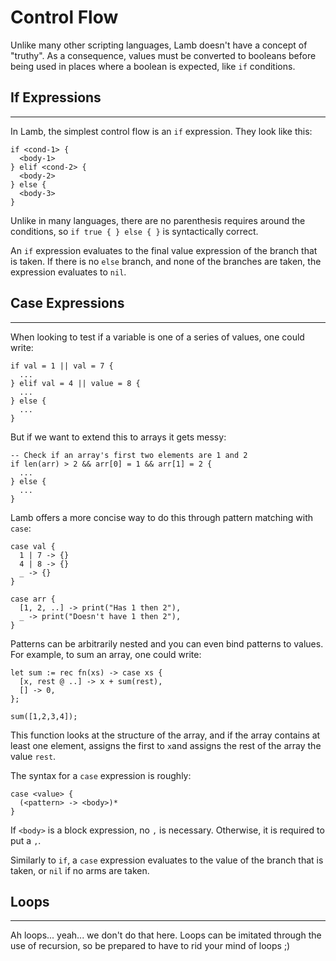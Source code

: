 # Control Flow

Unlike many other scripting languages, Lamb doesn't have a concept of "truthy". As a consequence, values must be converted to booleans before being used in places where a boolean is expected, like `if` conditions.

## If Expressions

---

In Lamb, the simplest control flow  is an `if` expression. They look like this:

```
if <cond-1> {
  <body-1>
} elif <cond-2> {
  <body-2>
} else {
  <body-3>
}
```

Unlike in many languages, there are no parenthesis requires around the conditions, so `if true { } else { }` is syntactically correct.

An `if` expression evaluates to the final value expression of the branch that is taken. If there is no `else` branch, and none of the branches are taken, the expression evaluates to `nil`. 

## Case Expressions

---

When looking to test if a variable is one of a series of values, one could write:

```
if val = 1 || val = 7 {
  ...
} elif val = 4 || value = 8 {
  ...
} else {
  ...
}
```

But if we want to extend this to arrays it gets messy:

```
-- Check if an array's first two elements are 1 and 2
if len(arr) > 2 && arr[0] = 1 && arr[1] = 2 {
  ...
} else {
  ...
}
```

Lamb offers a more concise way to do this through pattern matching with `case`:

```
case val {
  1 | 7 -> {}
  4 | 8 -> {}
  _ -> {}
}

case arr {
  [1, 2, ..] -> print("Has 1 then 2"),
  _ -> print("Doesn't have 1 then 2"),
}
```

Patterns can be arbitrarily nested and you can even bind patterns to values. For example, to sum an array, one could write:

```
let sum := rec fn(xs) -> case xs {
  [x, rest @ ..] -> x + sum(rest),
  [] -> 0,
};

sum([1,2,3,4]);
```

This function looks at the structure of the array, and if the array contains at least one element, assigns the first to `x`and assigns the rest of the array the value `rest`.

The syntax for a `case` expression is roughly:

```
case <value> {
  (<pattern> -> <body>)*
}
```

If `<body>` is a block expression, no `,` is necessary. Otherwise, it is required to put a `,`.

Similarly to `if`, a `case` expression evaluates to the value of the branch that is taken, or `nil` if no arms are taken.

## Loops

---

Ah loops... yeah... we don't do that here. Loops can be imitated through the use of recursion, so be prepared to have to rid your mind of loops ;)
